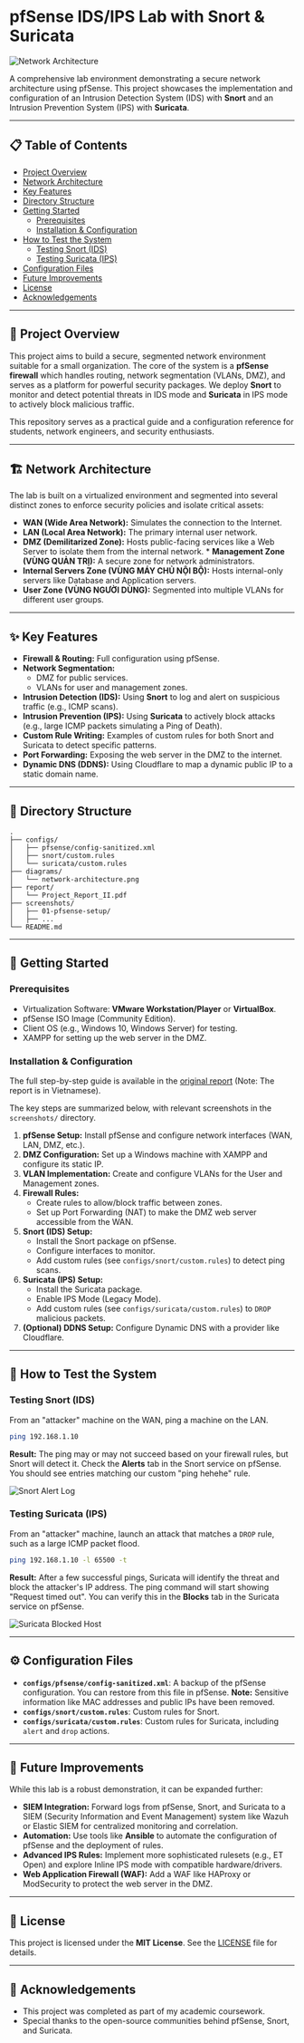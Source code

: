 # pfSense IDS/IPS Lab with Snort & Suricata

![Network Architecture](./diagrams/network-architecture.png)

A comprehensive lab environment demonstrating a secure network architecture using pfSense. This project showcases the implementation and configuration of an Intrusion Detection System (IDS) with **Snort** and an Intrusion Prevention System (IPS) with **Suricata**.

---

## 📋 Table of Contents

- [Project Overview](#-project-overview)
- [Network Architecture](#-network-architecture)
- [Key Features](#-key-features)
- [Directory Structure](#-directory-structure)
- [Getting Started](#-getting-started)
  - [Prerequisites](#prerequisites)
  - [Installation & Configuration](#installation--configuration)
- [How to Test the System](#-how-to-test-the-system)
  - [Testing Snort (IDS)](#testing-snort-ids)
  - [Testing Suricata (IPS)](#testing-suricata-ips)
- [Configuration Files](#-configuration-files)
- [Future Improvements](#-future-improvements)
- [License](#-license)
- [Acknowledgements](#-acknowledgements)

---

## 🚀 Project Overview

This project aims to build a secure, segmented network environment suitable for a small organization. The core of the system is a **pfSense firewall** which handles routing, network segmentation (VLANs, DMZ), and serves as a platform for powerful security packages. We deploy **Snort** to monitor and detect potential threats in IDS mode and **Suricata** in IPS mode to actively block malicious traffic.

This repository serves as a practical guide and a configuration reference for students, network engineers, and security enthusiasts.

---

## 🏗️ Network Architecture

The lab is built on a virtualized environment and segmented into several distinct zones to enforce security policies and isolate critical assets:

* **WAN (Wide Area Network):** Simulates the connection to the Internet.
* **LAN (Local Area Network):** The primary internal user network.
* **DMZ (Demilitarized Zone):** Hosts public-facing services like a Web Server to isolate them from the internal network. * **Management Zone (VÙNG QUẢN TRỊ):** A secure zone for network administrators.
* **Internal Servers Zone (VÙNG MÁY CHỦ NỘI BỘ):** Hosts internal-only servers like Database and Application servers.
* **User Zone (VÙNG NGƯỜI DÙNG):** Segmented into multiple VLANs for different user groups.

---

## ✨ Key Features

* **Firewall & Routing:** Full configuration using pfSense.
* **Network Segmentation:**
    * DMZ for public services.
    * VLANs for user and management zones.
* **Intrusion Detection (IDS):** Using **Snort** to log and alert on suspicious traffic (e.g., ICMP scans).
* **Intrusion Prevention (IPS):** Using **Suricata** to actively block attacks (e.g., large ICMP packets simulating a Ping of Death).
* **Custom Rule Writing:** Examples of custom rules for both Snort and Suricata to detect specific patterns.
* **Port Forwarding:** Exposing the web server in the DMZ to the internet.
* **Dynamic DNS (DDNS):** Using Cloudflare to map a dynamic public IP to a static domain name.

---

## 📁 Directory Structure

```
.
├── configs/
│   ├── pfsense/config-sanitized.xml
│   ├── snort/custom.rules
│   └── suricata/custom.rules
├── diagrams/
│   └── network-architecture.png
├── report/
│   └── Project_Report_II.pdf
├── screenshots/
│   ├── 01-pfsense-setup/
│   ├── ...
└── README.md
```

---

## 🏁 Getting Started

### Prerequisites

* Virtualization Software: **VMware Workstation/Player** or **VirtualBox**.
* pfSense ISO Image (Community Edition).
* Client OS (e.g., Windows 10, Windows Server) for testing.
* XAMPP for setting up the web server in the DMZ.

### Installation & Configuration

The full step-by-step guide is available in the [original report](./report/Project_Report_II.pdf) (Note: The report is in Vietnamese).

The key steps are summarized below, with relevant screenshots in the `screenshots/` directory.

1.  **pfSense Setup:** Install pfSense and configure network interfaces (WAN, LAN, DMZ, etc.).
2.  **DMZ Configuration:** Set up a Windows machine with XAMPP and configure its static IP.
3.  **VLAN Implementation:** Create and configure VLANs for the User and Management zones.
4.  **Firewall Rules:**
    * Create rules to allow/block traffic between zones.
    * Set up Port Forwarding (NAT) to make the DMZ web server accessible from the WAN.
5.  **Snort (IDS) Setup:**
    * Install the Snort package on pfSense.
    * Configure interfaces to monitor.
    * Add custom rules (see `configs/snort/custom.rules`) to detect ping scans.
6.  **Suricata (IPS) Setup:**
    * Install the Suricata package.
    * Enable IPS Mode (Legacy Mode).
    * Add custom rules (see `configs/suricata/custom.rules`) to `DROP` malicious packets.
7.  **(Optional) DDNS Setup:** Configure Dynamic DNS with a provider like Cloudflare.

---

## 🔬 How to Test the System

### Testing Snort (IDS)

From an "attacker" machine on the WAN, ping a machine on the LAN.

```sh
ping 192.168.1.10
```

**Result:** The ping may or may not succeed based on your firewall rules, but Snort will detect it. Check the **Alerts** tab in the Snort service on pfSense. You should see entries matching our custom "ping hehehe" rule.

![Snort Alert Log](./screenshots/04-snort-ids-testing/snort-ping-detection.png)

### Testing Suricata (IPS)

From an "attacker" machine, launch an attack that matches a `DROP` rule, such as a large ICMP packet flood.

```sh
ping 192.168.1.10 -l 65500 -t
```

**Result:** After a few successful pings, Suricata will identify the threat and block the attacker's IP address. The ping command will start showing "Request timed out". You can verify this in the **Blocks** tab in the Suricata service on pfSense.

![Suricata Blocked Host](./screenshots/05-suricata-ips-testing/suricata-blocked-ip.png)

---

## ⚙️ Configuration Files

* **`configs/pfsense/config-sanitized.xml`**: A backup of the pfSense configuration. You can restore from this file in pfSense. **Note:** Sensitive information like MAC addresses and public IPs have been removed.
* **`configs/snort/custom.rules`**: Custom rules for Snort.
* **`configs/suricata/custom.rules`**: Custom rules for Suricata, including `alert` and `drop` actions.

---

## 🔮 Future Improvements

While this lab is a robust demonstration, it can be expanded further:

* **SIEM Integration:** Forward logs from pfSense, Snort, and Suricata to a SIEM (Security Information and Event Management) system like Wazuh or Elastic SIEM for centralized monitoring and correlation.
* **Automation:** Use tools like **Ansible** to automate the configuration of pfSense and the deployment of rules.
* **Advanced IPS Rules:** Implement more sophisticated rulesets (e.g., ET Open) and explore Inline IPS mode with compatible hardware/drivers.
* **Web Application Firewall (WAF):** Add a WAF like HAProxy or ModSecurity to protect the web server in the DMZ.

---

## 📜 License

This project is licensed under the **MIT License**. See the [LICENSE](./LICENSE) file for details.

---

## 🙏 Acknowledgements

* This project was completed as part of my academic coursework.
* Special thanks to the open-source communities behind pfSense, Snort, and Suricata.
